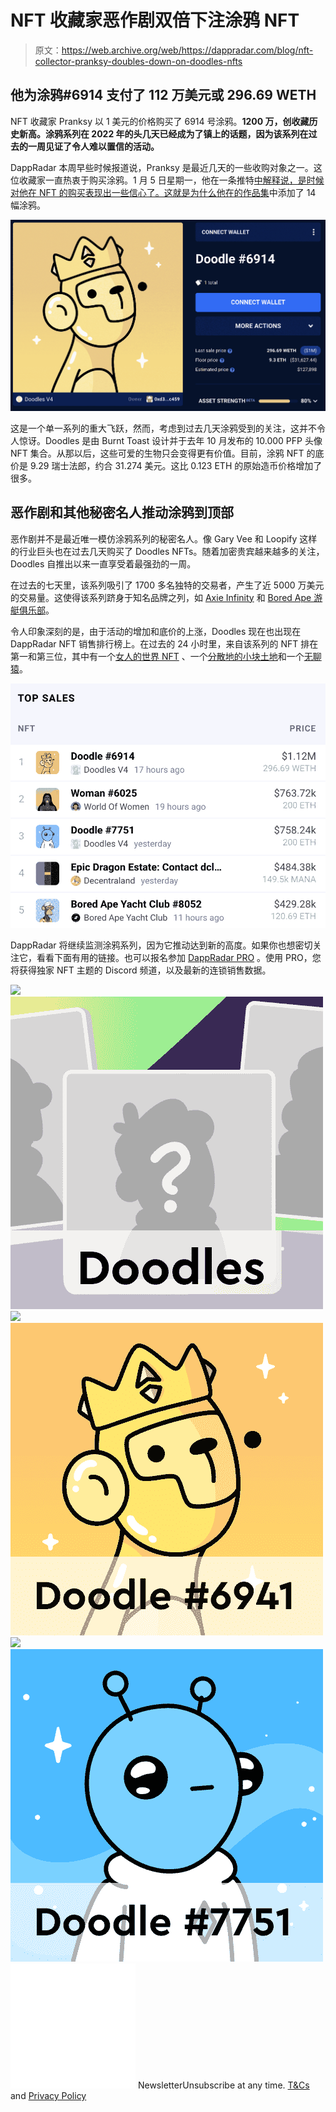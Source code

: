 # NFT 收藏家恶作剧双倍下注涂鸦 NFT

> 原文：<https://web.archive.org/web/https://dappradar.com/blog/nft-collector-pranksy-doubles-down-on-doodles-nfts>

## 他为涂鸦#6914 支付了 112 万美元或 296.69 WETH

NFT 收藏家 Pranksy 以 1 美元的价格购买了 6914 号涂鸦。**1200 万，创收藏历史新高。涂鸦系列在 2022 年的头几天已经成为了镇上的话题，因为该系列在过去的一周见证了令人难以置信的活动。**

DappRadar 本周早些时候报道说，Pranksy 是最近几天的一些收购对象之一。这位收藏家一直热衷于购买涂鸦。1 月 5 日星期一，他在一条推特[中解释说，是时候对他在 NFT 的购买表现出一些信心了。这就是为什么他在](https://web.archive.org/web/20221206111516/https://twitter.com/pranksy/status/1478772914438778882)[的作品集](https://web.archive.org/web/20221206111516/https://dappradar.com/hub/wallet/eth/0xd387a6e4e84a6c86bd90c158c6028a58cc8ac459/nfts)中添加了 14 幅涂鸦。

![](img/6b55eac65e2b531380e2baa14267cb47.png)

这是一个单一系列的重大飞跃，然而，考虑到过去几天涂鸦受到的关注，这并不令人惊讶。Doodles 是由 Burnt Toast 设计并于去年 10 月发布的 10.000 PFP 头像 NFT 集合。从那以后，这些可爱的生物只会变得更有价值。目前，涂鸦 NFT 的底价是 9.29 瑞士法郎，约合 31.274 美元。这比 0.123 ETH 的原始造币价格增加了很多。

## 恶作剧和其他秘密名人推动涂鸦到顶部

恶作剧并不是最近唯一模仿涂鸦系列的秘密名人。像 Gary Vee 和 Loopify 这样的行业巨头也在过去几天购买了 Doodles NFTs。随着加密贵宾越来越多的关注，Doodles 自推出以来一直享受着最强劲的一周。

在过去的七天里，该系列吸引了 1700 多名独特的交易者，产生了近 5000 万美元的交易量。这使得该系列跻身于知名品牌之列，如 [Axie Infinity](https://web.archive.org/web/20221206111516/https://dappradar.com/ethereum/games/axie-infinity) 和 [Bored Ape 游艇俱乐部](https://web.archive.org/web/20221206111516/https://dappradar.com/ethereum/collectibles/bored-ape-yacht-club)。

令人印象深刻的是，由于活动的增加和底价的上涨，Doodles 现在也出现在 DappRadar NFT 销售排行榜上。在过去的 24 小时里，来自该系列的 NFT 排在第一和第三位，其中有一个[女人的世界 NFT](https://web.archive.org/web/20221206111516/https://dappradar.com/hub/assets/eth/0xe785e82358879f061bc3dcac6f0444462d4b5330/6025) 、一个[分散地的小块土地](https://web.archive.org/web/20221206111516/https://dappradar.com/hub/assets/eth/0x959e104e1a4db6317fa58f8295f586e1a978c297/134)和一个[无聊猿](https://web.archive.org/web/20221206111516/https://dappradar.com/hub/assets/eth/0xbc4ca0eda7647a8ab7c2061c2e118a18a936f13d/8052)。

![](img/720d670fba07ec7840a6799bb5122573.png)

DappRadar 将继续监测涂鸦系列，因为它推动达到新的高度。如果你也想密切关注它，看看下面有用的链接。也可以报名参加 [DappRadar PRO](https://web.archive.org/web/20221206111516/https://dappradar.com/token/pro) 。使用 PRO，您将获得独家 NFT 主题的 Discord 频道，以及最新的连锁销售数据。

[](https://web.archive.org/web/20221206111516/https://dappradar.com/ethereum/collectibles/doodles)[![](img/719c340e2ac03c9fef7e3cbe529c2738.png)<picture>![](img/0736330c8c30ac42441183285a809d89.png)</picture>](https://web.archive.org/web/20221206111516/https://dappradar.com/ethereum/collectibles/doodles)[](https://web.archive.org/web/20221206111516/https://dappradar.com/hub/assets/eth/0x8a90cab2b38dba80c64b7734e58ee1db38b8992e/6914)[![](img/719c340e2ac03c9fef7e3cbe529c2738.png)<picture>![](img/d6ad4a9de721a0538204fef26e11ded0.png)</picture>](https://web.archive.org/web/20221206111516/https://dappradar.com/hub/assets/eth/0x8a90cab2b38dba80c64b7734e58ee1db38b8992e/6914)[](https://web.archive.org/web/20221206111516/https://dappradar.com/hub/assets/eth/0x8a90cab2b38dba80c64b7734e58ee1db38b8992e/7751)[![](img/719c340e2ac03c9fef7e3cbe529c2738.png)<picture>![](img/7f9846937a89aa7e6e73d03419f94911.png)</picture>](https://web.archive.org/web/20221206111516/https://dappradar.com/hub/assets/eth/0x8a90cab2b38dba80c64b7734e58ee1db38b8992e/7751)![](img/6d5a4a2d609c56e1a5771717e54ba759.png) NewsletterUnsubscribe at any time. [T&Cs](https://web.archive.org/web/20221206111516/https://dappradar.com/terms) and [Privacy Policy](https://web.archive.org/web/20221206111516/https://dappradar.com/privacy-policy)